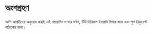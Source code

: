 # অংশগ্রহণ
আমি আগ্রহীদের অনুরোধ করছি এই প্রোগ্রামিং ভাষার বর্ণনা, টিউটোরিয়াল ইত্যাদি লিখার জন্য এবং পুল রিকুয়েস্ট পাঠানোর জন্য।
